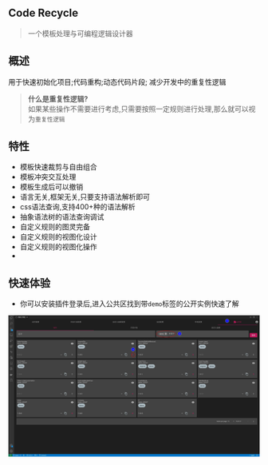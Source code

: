 ## Code Recycle
> 一个模板处理与可编程逻辑设计器

## 概述

用于快速初始化项目;代码重构;动态代码片段;
减少开发中的重复性逻辑

> **什么是重复性逻辑?**  
> 如果某些操作不需要进行考虑,只需要按照一定规则进行处理,那么就可以视为`重复性逻辑`


## 特性
- 模板快速裁剪与自由组合
- 模板冲突交互处理
- 模板生成后可以撤销
- 语言无关,框架无关,只要支持语法解析即可
- css语法查询,支持400+种的语法解析
- 抽象语法树的语法查询调试
- 自定义规则的图灵完备
- 自定义规则的视图化设计
- 自定义规则的视图化操作
- 
## 快速体验
- 你可以安装插件登录后,进入公共区找到带`demo`标签的公开实例快速了解

![公共区](./image/公共区.jpg)
